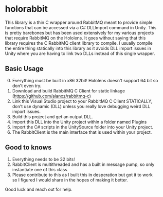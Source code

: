 # holorabbit

This library is a thin C wrapper around RabbitMQ meant to provide simple functions that can be accessed via a C# DLLImport command in Unity.  This is pretty barebones but has been used extensively for my various projects that require RabbitMQ on the Hololens.  It goes without saying that this library requires the C RabbitMQ client library to compile.  I usually compile the entire thing statically into this library as it avoids DLL import issues in Unity where you are having to link two DLLs instead of this single wrapper.

## Basic Usage
0. Everything must be built in x86 32bit!  Hololens doesn't support 64 bit so don't even try.
1. Download and build RabbitMQ C Client for static linkage (https://github.com/alanxz/rabbitmq-c)
2. Link this Visual Studio project to your RabbitMQ C Client STATICALLY, don't use dynamic (DLL) unless you really love debugging weird DLL import issues.
3. Build this project and get an output DLL.
4. Import this DLL into the Unity project within a folder named Plugins
5. Import the C# scripts in the UnitySource folder into your Unity project.
6. The RabbitClient is the main interface that is used within your project.

## Good to knows
1. Everything needs to be 32 bits!
2. RabbitClient is multithreaded and has a built in message pump, so only instantiate one of this class.
3. Please contribute to this as I built this in desperation but got it to work so I figured I would share in the hopes of making it better.

Good luck and reach out for help.